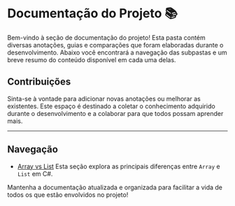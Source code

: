 ﻿# Documentação do Projeto 📚

Bem-vindo à seção de documentação do projeto! Esta pasta contém diversas anotações, guias e comparações que foram elaboradas durante o desenvolvimento. Abaixo você encontrará a navegação das subpastas e um breve resumo do conteúdo disponível em cada uma delas.


## Contribuições
Sinta-se à vontade para adicionar novas anotações ou melhorar as existentes. Este espaço é destinado a coletar o conhecimento adquirido durante o desenvolvimento e a colaborar para que todos possam aprender mais.

---
## Navegação

- [Array vs List](ArrayVsList/README.md)
Esta seção explora as principais diferenças entre `Array` e `List` em C#.

Mantenha a documentação atualizada e organizada para facilitar a vida de todos os que estão envolvidos no projeto!
